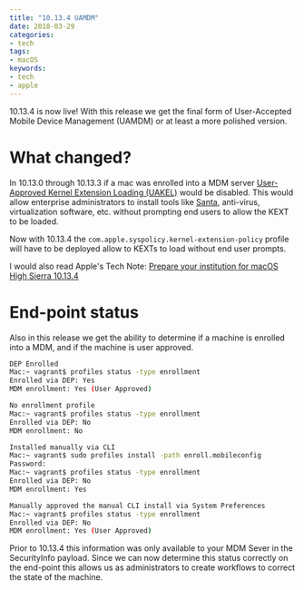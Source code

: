 ```yaml
---
title: "10.13.4 UAMDM"
date: 2018-03-29
categories:
- tech
tags:
- macOS
keywords:
- tech
- apple
---
```


10.13.4 is now live! With this release we get the final form of User-Accepted
Mobile Device Management (UAMDM) or at least a more polished version.

<!--more-->

# What changed?

In 10.13.0 through 10.13.3 if a mac was enrolled into a MDM server
[User-Approved Kernel Extension Loading (UAKEL)][UAKEL] would be disabled.
This would allow enterprise administrators to install tools like [Santa],
anti-virus, virtualization software, etc. without prompting end users to
allow the KEXT to be loaded.

Now with 10.13.4 the `com.apple.syspolicy.kernel-extension-policy` profile
will have to be deployed allow to KEXTs to load without end user prompts.

I would also read Apple's Tech Note:
[Prepare your institution for macOS High Sierra 10.13.4][HT208488]

# End-point status

Also in this release we get the ability to determine if a machine is enrolled
into a MDM, and if the machine is user approved.

```bash
DEP Enrolled
Mac:~ vagrant$ profiles status -type enrollment
Enrolled via DEP: Yes
MDM enrollment: Yes (User Approved)

No enrollment profile
Mac:~ vagrant$ profiles status -type enrollment
Enrolled via DEP: No
MDM enrollment: No

Installed manually via CLI
Mac:~ vagrant$ sudo profiles install -path enroll.mobileconfig 
Password:
Mac:~ vagrant$ profiles status -type enrollment
Enrolled via DEP: No
MDM enrollment: Yes

Manually approved the manual CLI install via System Preferences
Mac:~ vagrant$ profiles status -type enrollment
Enrolled via DEP: No
MDM enrollment: Yes (User Approved)
```

Prior to 10.13.4 this information was only available to your MDM Sever in the
SecurityInfo payload. Since we can now determine this status correctly on the
end-point this allows us as administrators to create workflows to correct the
state of the machine.


[UAKEL]: https://developer.apple.com/library/content/technotes/tn2459/_index.html
[Santa]: https://github.com/google/santa
[HT208488]: https://support.apple.com/en-us/HT208488
